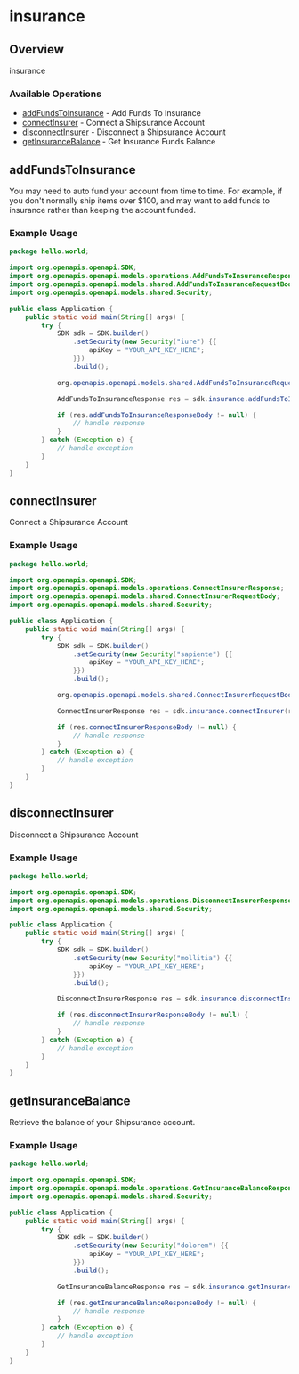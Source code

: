 # insurance

## Overview

insurance


### Available Operations

* [addFundsToInsurance](#addfundstoinsurance) - Add Funds To Insurance
* [connectInsurer](#connectinsurer) - Connect a Shipsurance Account
* [disconnectInsurer](#disconnectinsurer) - Disconnect a Shipsurance Account
* [getInsuranceBalance](#getinsurancebalance) - Get Insurance Funds Balance

## addFundsToInsurance

You may need to auto fund your account from time to time. For example, if you don't normally ship items over $100,
and may want to add funds to insurance rather than keeping the account funded.


### Example Usage

```java
package hello.world;

import org.openapis.openapi.SDK;
import org.openapis.openapi.models.operations.AddFundsToInsuranceResponse;
import org.openapis.openapi.models.shared.AddFundsToInsuranceRequestBody;
import org.openapis.openapi.models.shared.Security;

public class Application {
    public static void main(String[] args) {
        try {
            SDK sdk = SDK.builder()
                .setSecurity(new Security("iure") {{
                    apiKey = "YOUR_API_KEY_HERE";
                }})
                .build();

            org.openapis.openapi.models.shared.AddFundsToInsuranceRequestBody req = new AddFundsToInsuranceRequestBody(6342.74, "doloribus");            

            AddFundsToInsuranceResponse res = sdk.insurance.addFundsToInsurance(req);

            if (res.addFundsToInsuranceResponseBody != null) {
                // handle response
            }
        } catch (Exception e) {
            // handle exception
        }
    }
}
```

## connectInsurer

Connect a Shipsurance Account

### Example Usage

```java
package hello.world;

import org.openapis.openapi.SDK;
import org.openapis.openapi.models.operations.ConnectInsurerResponse;
import org.openapis.openapi.models.shared.ConnectInsurerRequestBody;
import org.openapis.openapi.models.shared.Security;

public class Application {
    public static void main(String[] args) {
        try {
            SDK sdk = SDK.builder()
                .setSecurity(new Security("sapiente") {{
                    apiKey = "YOUR_API_KEY_HERE";
                }})
                .build();

            org.openapis.openapi.models.shared.ConnectInsurerRequestBody req = new ConnectInsurerRequestBody("john.doe@example.com", "architecto");            

            ConnectInsurerResponse res = sdk.insurance.connectInsurer(req);

            if (res.connectInsurerResponseBody != null) {
                // handle response
            }
        } catch (Exception e) {
            // handle exception
        }
    }
}
```

## disconnectInsurer

Disconnect a Shipsurance Account

### Example Usage

```java
package hello.world;

import org.openapis.openapi.SDK;
import org.openapis.openapi.models.operations.DisconnectInsurerResponse;
import org.openapis.openapi.models.shared.Security;

public class Application {
    public static void main(String[] args) {
        try {
            SDK sdk = SDK.builder()
                .setSecurity(new Security("mollitia") {{
                    apiKey = "YOUR_API_KEY_HERE";
                }})
                .build();

            DisconnectInsurerResponse res = sdk.insurance.disconnectInsurer();

            if (res.disconnectInsurerResponseBody != null) {
                // handle response
            }
        } catch (Exception e) {
            // handle exception
        }
    }
}
```

## getInsuranceBalance

Retrieve the balance of your Shipsurance account.

### Example Usage

```java
package hello.world;

import org.openapis.openapi.SDK;
import org.openapis.openapi.models.operations.GetInsuranceBalanceResponse;
import org.openapis.openapi.models.shared.Security;

public class Application {
    public static void main(String[] args) {
        try {
            SDK sdk = SDK.builder()
                .setSecurity(new Security("dolorem") {{
                    apiKey = "YOUR_API_KEY_HERE";
                }})
                .build();

            GetInsuranceBalanceResponse res = sdk.insurance.getInsuranceBalance();

            if (res.getInsuranceBalanceResponseBody != null) {
                // handle response
            }
        } catch (Exception e) {
            // handle exception
        }
    }
}
```
